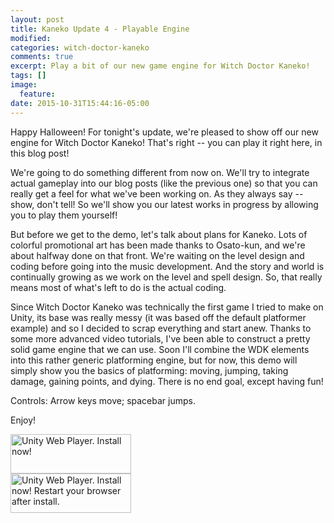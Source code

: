 ```yaml
---
layout: post
title: Kaneko Update 4 - Playable Engine
modified:
categories: witch-doctor-kaneko
comments: true
excerpt: Play a bit of our new game engine for Witch Doctor Kaneko!
tags: []
image:
  feature:
date: 2015-10-31T15:44:16-05:00
---
```

<script type='text/javascript' src='https://ssl-webplayer.unity3d.com/download_webplayer-3.x/3.0/uo/jquery.min.js'></script>
<script type="text/javascript">
<!--
var unityObjectUrl = "http://webplayer.unity3d.com/download_webplayer-3.x/3.0/uo/UnityObject2.js";
if (document.location.protocol == 'https:')
  unityObjectUrl = unityObjectUrl.replace("http://", "https://ssl-");
document.write('<script type="text\/javascript" src="' + unityObjectUrl + '"><\/script>');
-->
</script>
<script type="text/javascript">
<!--
  var config = {
    width: 640,
    height: 360,
    params: { enableDebugging:"0" }

  };
  var u = new UnityObject2(config);

  jQuery(function() {

    var $missingScreen = jQuery("#unityPlayer").find(".missing");
    var $brokenScreen = jQuery("#unityPlayer").find(".broken");
    $missingScreen.hide();
    $brokenScreen.hide();

    u.observeProgress(function (progress) {
      switch(progress.pluginStatus) {
        case "broken":
          $brokenScreen.find("a").click(function (e) {
            e.stopPropagation();
            e.preventDefault();
            u.installPlugin();
            return false;
          });
          $brokenScreen.show();
        break;
        case "missing":
          $missingScreen.find("a").click(function (e) {
            e.stopPropagation();
            e.preventDefault();
            u.installPlugin();
            return false;
          });
          $missingScreen.show();
        break;
        case "installed":
          $missingScreen.remove();
        break;
        case "first":
        break;
      }
    });
    u.initPlugin(jQuery("#unityPlayer")[0], "http://play.goldbargames.com/witch-doctor-kaneko/wdk_test.unity3d");
  });
-->
</script>

Happy Halloween! For tonight's update, we're pleased to show off our new engine for Witch Doctor Kaneko! That's right -- you can play it right here, in this blog post!

We're going to do something different from now on. We'll try to integrate actual gameplay into our blog posts (like the previous one) so that you can really get a feel for what we've been working on. As they always say -- show, don't tell! So we'll show you our latest works in progress by allowing you to play them yourself!

But before we get to the demo, let's talk about plans for Kaneko. Lots of colorful promotional art has been made thanks to Osato-kun, and we're about halfway done on that front. We're waiting on the level design and coding before going into the music development. And the story and world is continually growing as we work on the level and spell design. So, that really means most of what's left to do is the actual coding.

Since Witch Doctor Kaneko was technically the first game I tried to make on Unity, its base was really messy (it was based off the default platformer example) and so I decided to scrap everything and start anew. Thanks to some more advanced video tutorials, I've been able to construct a pretty solid game engine that we can use. Soon I'll combine the WDK elements into this rather generic platforming engine, but for now, this demo will simply show you the basics of platforming: moving, jumping, taking damage, gaining points, and dying. There is no end goal, except having fun!

Controls: Arrow keys move; spacebar jumps.

Enjoy!

<div class="content">
			<div id="unityPlayer">
				<div class="missing">
					<a href="http://unity3d.com/webplayer/" title="Unity Web Player. Install now!">
						<img alt="Unity Web Player. Install now!" src="http://webplayer.unity3d.com/installation/getunity.png" width="193" height="63" />
					</a>
				</div>
				<div class="broken">
					<a href="http://unity3d.com/webplayer/" title="Unity Web Player. Install now! Restart your browser after install.">
						<img alt="Unity Web Player. Install now! Restart your browser after install." src="http://webplayer.unity3d.com/installation/getunityrestart.png" width="193" height="63" />
					</a>
				</div>
			</div>
		</div>
